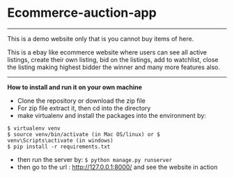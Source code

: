 # Ecommerce-auction-app
---

This is a demo website only that is you cannot buy items of here.

This is a ebay like ecommerce website where users can see all active listings, create their own listing, bid on the listings, add to watchlist, close the listing
making highest bidder the winner and many more features also.

---

**How to install and run it on your own machine**
- Clone the repository or download the zip file
- For zip file extract it, then cd into the directory 
- make virtualenv and install the packages into the environment by:
```
$ virtualenv venv
$ source venv/bin/activate (in Mac OS/linux) or $ venv\Scripts\activate (in windows)
$ pip install -r requirements.txt
```
- then run the server by:
`$ python manage.py runserver`
- then go to the url : http://127.0.0.1:8000/ and see the website in action
